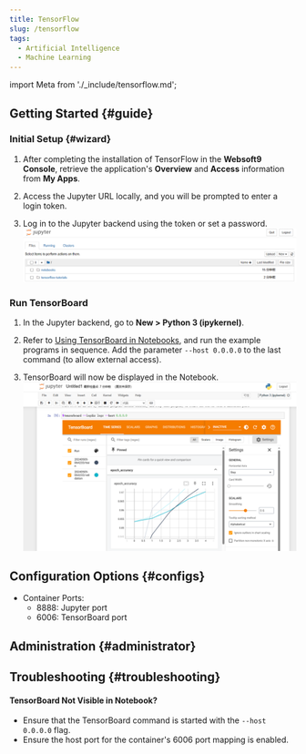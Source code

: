 ```yaml
---
title: TensorFlow
slug: /tensorflow
tags:
  - Artificial Intelligence
  - Machine Learning
---
```


import Meta from './\_include/tensorflow.md';

<Meta name="meta" />

## Getting Started {#guide}

### Initial Setup {#wizard}

1. After completing the installation of TensorFlow in the **Websoft9 Console**, retrieve the application's **Overview** and **Access** information from **My Apps**.

2. Access the Jupyter URL locally, and you will be prompted to enter a login token.

3. Log in to the Jupyter backend using the token or set a password.
   ![](./assets/tensorflow-jupter-websoft9.png)

### Run TensorBoard

1. In the Jupyter backend, go to **New > Python 3 (ipykernel)**.

2. Refer to [Using TensorBoard in Notebooks](https://tensorflow.google.cn/tensorboard/tensorboard_in_notebooks), and run the example programs in sequence. Add the parameter `--host 0.0.0.0` to the last command (to allow external access).

3. TensorBoard will now be displayed in the Notebook.
   ![](./assets/tensorflow-dashjupter-websoft9.png)

## Configuration Options {#configs}

- Container Ports:
  - 8888: Jupyter port
  - 6006: TensorBoard port

## Administration {#administrator}

## Troubleshooting {#troubleshooting}

#### TensorBoard Not Visible in Notebook?

- Ensure that the TensorBoard command is started with the `--host 0.0.0.0` flag.
- Ensure the host port for the container's 6006 port mapping is enabled.
